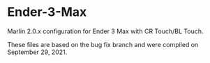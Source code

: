 # Ender-3-Max
Marlin 2.0.x configuration for Ender 3 Max with CR Touch/BL Touch.

These files are based on the bug fix branch and were compiled on September 29, 2021.
